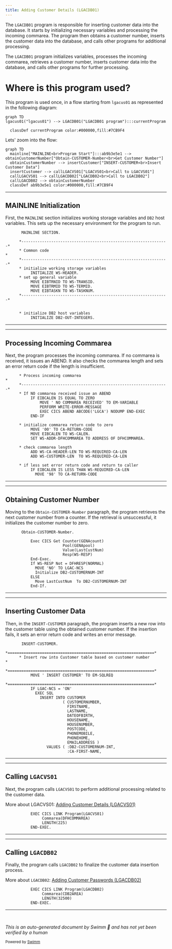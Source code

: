 ```yaml
---
title: Adding Customer Details (LGACDB01)
---
```

The <SwmToken path="base/src/lgacdb01.cbl" pos="13:6:6" line-data="       PROGRAM-ID. LGACDB01.">`LGACDB01`</SwmToken> program is responsible for inserting customer data into the database. It starts by initializing necessary variables and processing the incoming commarea. The program then obtains a customer number, inserts the customer data into the database, and calls other programs for additional processing.

The <SwmToken path="base/src/lgacdb01.cbl" pos="13:6:6" line-data="       PROGRAM-ID. LGACDB01.">`LGACDB01`</SwmToken> program initializes variables, processes the incoming commarea, retrieves a customer number, inserts customer data into the database, and calls other programs for further processing.

# Where is this program used?

This program is used once, in a flow starting from `lgacus01` as represented in the following diagram:

```mermaid
graph TD
lgacus01("lgacus01") --> LGACDB01("LGACDB01 program"):::currentProgram

  classDef currentProgram color:#000000,fill:#7CB9F4
```

Lets' zoom into the flow:

```mermaid
graph TD
  mainline["MAINLINE<br>Program Start"]:::ab9b3e5e1 --> obtainCustomerNumber["Obtain-CUSTOMER-Number<br>Get Customer Number"]
  obtainCustomerNumber --> insertCustomer["INSERT-CUSTOMER<br>Insert Customer Data"]
  insertCustomer --> callLGACVS01["LGACVS01<br>Call to LGACVS01"]
  callLGACVS01 --> callLGACDB02["LGACDB02<br>Call to LGACDB02"]
  callLGACDB02 --> obtainCustomerNumber
  classDef ab9b3e5e1 color:#000000,fill:#7CB9F4
```

<SwmSnippet path="/base/src/lgacdb01.cbl" line="128">

---

## MAINLINE Initialization

First, the <SwmToken path="base/src/lgacdb01.cbl" pos="128:1:1" line-data="       MAINLINE SECTION.">`MAINLINE`</SwmToken> section initializes working storage variables and <SwmToken path="base/src/lgacdb01.cbl" pos="142:5:5" line-data="      * initialize DB2 host variables">`DB2`</SwmToken> host variables. This sets up the necessary environment for the program to run.

```cobol
       MAINLINE SECTION.

      *----------------------------------------------------------------*
      * Common code                                                    *
      *----------------------------------------------------------------*
      * initialize working storage variables
           INITIALIZE WS-HEADER.
      * set up general variable
           MOVE EIBTRNID TO WS-TRANSID.
           MOVE EIBTRMID TO WS-TERMID.
           MOVE EIBTASKN TO WS-TASKNUM.
      *----------------------------------------------------------------*


      * initialize DB2 host variables
           INITIALIZE DB2-OUT-INTEGERS.

```

---

</SwmSnippet>

<SwmSnippet path="/base/src/lgacdb01.cbl" line="146">

---

## Processing Incoming Commarea

Next, the program processes the incoming commarea. If no commarea is received, it issues an ABEND. It also checks the commarea length and sets an error return code if the length is insufficient.

```cobol
      * Process incoming commarea                                      *
      *----------------------------------------------------------------*
      * If NO commarea received issue an ABEND
           IF EIBCALEN IS EQUAL TO ZERO
               MOVE ' NO COMMAREA RECEIVED' TO EM-VARIABLE
               PERFORM WRITE-ERROR-MESSAGE
               EXEC CICS ABEND ABCODE('LGCA') NODUMP END-EXEC
           END-IF

      * initialize commarea return code to zero
           MOVE '00' TO CA-RETURN-CODE
           MOVE EIBCALEN TO WS-CALEN.
           SET WS-ADDR-DFHCOMMAREA TO ADDRESS OF DFHCOMMAREA.

      * check commarea length
           ADD WS-CA-HEADER-LEN TO WS-REQUIRED-CA-LEN
           ADD WS-CUSTOMER-LEN  TO WS-REQUIRED-CA-LEN

      * if less set error return code and return to caller
           IF EIBCALEN IS LESS THAN WS-REQUIRED-CA-LEN
             MOVE '98' TO CA-RETURN-CODE
```

---

</SwmSnippet>

<SwmSnippet path="/base/src/lgacdb01.cbl" line="199">

---

## Obtaining Customer Number

Moving to the <SwmToken path="base/src/lgacdb01.cbl" pos="199:1:5" line-data="       Obtain-CUSTOMER-Number.">`Obtain-CUSTOMER-Number`</SwmToken> paragraph, the program retrieves the next customer number from a counter. If the retrieval is unsuccessful, it initializes the customer number to zero.

```cobol
       Obtain-CUSTOMER-Number.

           Exec CICS Get Counter(GENAcount)
                         Pool(GENApool)
                         Value(LastCustNum)
                         Resp(WS-RESP)
           End-Exec.
           If WS-RESP Not = DFHRESP(NORMAL)
             MOVE 'NO' TO LGAC-NCS
             Initialize DB2-CUSTOMERNUM-INT
           ELSE
             Move LastCustNum  To DB2-CUSTOMERNUM-INT
           End-If.
```

---

</SwmSnippet>

<SwmSnippet path="/base/src/lgacdb01.cbl" line="215">

---

## Inserting Customer Data

Then, in the <SwmToken path="base/src/lgacdb01.cbl" pos="215:1:3" line-data="       INSERT-CUSTOMER.">`INSERT-CUSTOMER`</SwmToken> paragraph, the program inserts a new row into the customer table using the obtained customer number. If the insertion fails, it sets an error return code and writes an error message.

```cobol
       INSERT-CUSTOMER.
      *================================================================*
      * Insert row into Customer table based on customer number        *
      *================================================================*
           MOVE ' INSERT CUSTOMER' TO EM-SQLREQ
      *================================================================*
           IF LGAC-NCS = 'ON'
             EXEC SQL
               INSERT INTO CUSTOMER
                         ( CUSTOMERNUMBER,
                           FIRSTNAME,
                           LASTNAME,
                           DATEOFBIRTH,
                           HOUSENAME,
                           HOUSENUMBER,
                           POSTCODE,
                           PHONEMOBILE,
                           PHONEHOME,
                           EMAILADDRESS )
                  VALUES ( :DB2-CUSTOMERNUM-INT,
                           :CA-FIRST-NAME,
```

---

</SwmSnippet>

<SwmSnippet path="/base/src/lgacdb01.cbl" line="174">

---

## Calling <SwmToken path="base/src/lgacdb01.cbl" pos="174:9:9" line-data="           EXEC CICS LINK Program(LGACVS01)">`LGACVS01`</SwmToken>

Next, the program calls <SwmToken path="base/src/lgacdb01.cbl" pos="174:9:9" line-data="           EXEC CICS LINK Program(LGACVS01)">`LGACVS01`</SwmToken> to perform additional processing related to the customer data.

More about LGACVS01: <SwmLink doc-title="Adding Customer Details (LGACVS01)">[Adding Customer Details (LGACVS01)](/.swm/adding-customer-details-lgacvs01.hw3htysm.sw.md)</SwmLink>

```cobol
           EXEC CICS LINK Program(LGACVS01)
                Commarea(DFHCOMMAREA)
                LENGTH(225)
           END-EXEC.
```

---

</SwmSnippet>

<SwmSnippet path="/base/src/lgacdb01.cbl" line="186">

---

## Calling <SwmToken path="base/src/lgacdb01.cbl" pos="186:9:9" line-data="           EXEC CICS LINK Program(LGACDB02)">`LGACDB02`</SwmToken>

Finally, the program calls <SwmToken path="base/src/lgacdb01.cbl" pos="186:9:9" line-data="           EXEC CICS LINK Program(LGACDB02)">`LGACDB02`</SwmToken> to finalize the customer data insertion process.

More about <SwmToken path="base/src/lgacdb01.cbl" pos="186:9:9" line-data="           EXEC CICS LINK Program(LGACDB02)">`LGACDB02`</SwmToken>: <SwmLink doc-title="Adding Customer Passwords (LGACDB02)">[Adding Customer Passwords (LGACDB02)](/.swm/adding-customer-passwords-lgacdb02.7l3ez3bb.sw.md)</SwmLink>

```cobol
           EXEC CICS LINK Program(LGACDB02)
                Commarea(CDB2AREA)
                LENGTH(32500)
           END-EXEC.
```

---

</SwmSnippet>

&nbsp;

*This is an auto-generated document by Swimm 🌊 and has not yet been verified by a human*

<SwmMeta version="3.0.0" repo-id="Z2l0aHViJTNBJTNBa3luZHJ5bC1jaWNzLWdlbmFwcCUzQSUzQVN3aW1tLURlbW8=" repo-name="kyndryl-cics-genapp"><sup>Powered by [Swimm](https://app.swimm.io/)</sup></SwmMeta>
